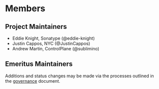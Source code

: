 # Members

## Project Maintainers

- Eddie Knight, Sonatype (@eddie-knight)
- Justin Cappos, NYC (@JustinCappos)
- Andrew Martin, ControlPlane (@sublimino)

## Emeritus Maintainers

Additions and status changes may be made via the processes outlined in the [governance](/GOVERNANCE.md) document.
